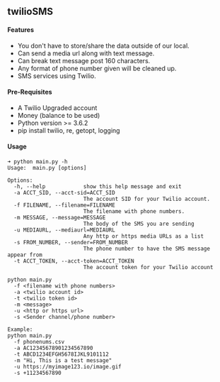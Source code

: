 ## twilioSMS

#### Features
 - You don't have to store/share the data outside of our local.
 - Can send a media url along with text message.
 - Can break text message post 160 characters.
 - Any format of phone number given will be cleaned up.
 - SMS services using Twilio.

#### Pre-Requisites
 - A Twilio Upgraded account
 - Money (balance to be used)
 - Python version >= 3.6.2
 - pip install twilio, re, getopt, logging



#### Usage
```
➜ python main.py -h
Usage: 	main.py [options]

Options:
  -h, --help            show this help message and exit
  -a ACCT_SID, --acct-sid=ACCT_SID
                        The account SID for your Twilio account.
  -f FILENAME, --filename=FILENAME
                        The filename with phone numbers.
  -m MESSAGE, --message=MESSAGE
                        The body of the SMS you are sending
  -u MEDIAURL, --mediaurl=MEDIAURL
                        Any http or https media URLs as a list
  -s FROM_NUMBER, --sender=FROM_NUMBER
                        The phone number to have the SMS message appear from
  -t ACCT_TOKEN, --acct-token=ACCT_TOKEN
                        The account token for your Twilio account
```


```
python main.py
  -f <filename with phone numbers>
  -a <twilio account id>
  -t <twilio token id>
  -m <message>
  -u <http or https url>
  -s <Sender channel/phone number>
```

```
Example:
python main.py
  -f phonenums.csv
  -a AC12345678901234567890
  -t ABCD1234EFGH5678IJKL9101112
  -m "Hi, This is a test message"
  -u https://myimage123.io/image.gif
  -s +11234567890
```
